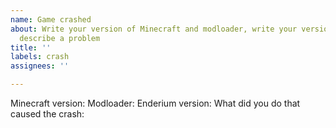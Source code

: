 ```yaml
---
name: Game crashed
about: Write your version of Minecraft and modloader, write your version of mod and
  describe a problem
title: ''
labels: crash
assignees: ''

---
```


Minecraft version:
Modloader:
Enderium version:
What did you do that caused the crash:
